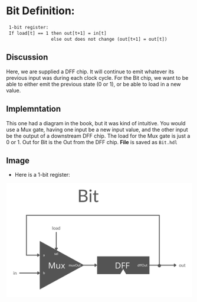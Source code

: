 # Bit Definition:
```
 1-bit register:
 If load[t] == 1 then out[t+1] = in[t]
                 else out does not change (out[t+1] = out[t])
```

## Discussion
Here, we are supplied a DFF chip. It will continue to emit whatever its previous input was during each clock cycle. For the Bit chip, we want to be able to either emit the previous state (0 or 1), or be able to load in a new value.

## Implemntation
This one had a diagram in the book, but it was kind of intuitive. You would use a Mux gate, having one input be a new input value, and the other input be the output of a downstream DFF chip. The load for the Mux gate is just a 0 or 1. Out for Bit is the Out from the DFF chip.
**File** is saved as `Bit.hdl`

## Image
- Here is a 1-bit register:

!["Bit Register"](../img/project-03.1-Bit.png)
